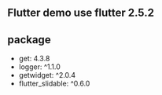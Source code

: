 ## Flutter demo use flutter 2.5.2
## package
- get: 4.3.8
- logger: ^1.1.0
- getwidget: ^2.0.4
- flutter_slidable: ^0.6.0
